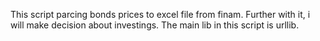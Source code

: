 This script parcing bonds prices to excel file from finam.   Further with it, i will make decision about investings. The main lib in this script is urllib.
